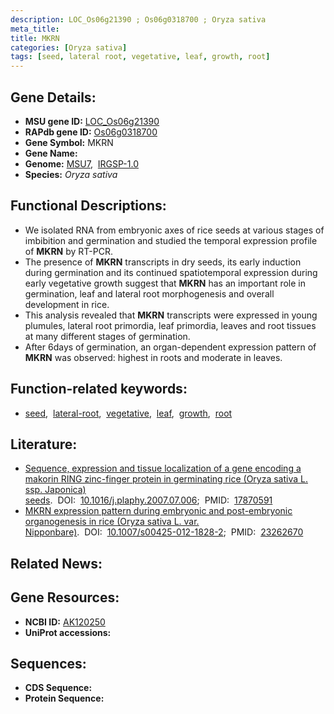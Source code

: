 ```yaml
---
description: LOC_Os06g21390 ; Os06g0318700 ; Oryza sativa
meta_title:
title: MKRN
categories: [Oryza sativa]
tags: [seed, lateral root, vegetative, leaf, growth, root]
---
```


## Gene Details:
- **MSU gene ID:** [LOC_Os06g21390](http://rice.uga.edu/cgi-bin/ORF_infopage.cgi?orf=LOC_Os06g21390)  
- **RAPdb gene ID:** [Os06g0318700](https://rapdb.dna.affrc.go.jp/locus/?name=Os06g0318700)  
- **Gene Symbol:** MKRN
- **Gene Name:**
- **Genome:**  [MSU7](http://rice.uga.edu/),&nbsp;&nbsp;[IRGSP-1.0](https://rapdb.dna.affrc.go.jp/download/irgsp1.html)
- **Species:** *Oryza sativa*

## Functional Descriptions:
   - We isolated RNA from embryonic axes of rice seeds at various stages of imbibition and germination and studied the temporal expression profile of **MKRN** by RT-PCR.
   - The presence of **MKRN** transcripts in dry seeds, its early induction during germination and its continued spatiotemporal expression during early vegetative growth suggest that **MKRN** has an important role in germination, leaf and lateral root morphogenesis and overall development in rice.
   - This analysis revealed that **MKRN** transcripts were expressed in young plumules, lateral root primordia, leaf primordia, leaves and root tissues at many different stages of germination.
   - After 6days of germination, an organ-dependent expression pattern of **MKRN** was observed: highest in roots and moderate in leaves.

## Function-related keywords:
   - [seed](/tags/seed/),&nbsp;&nbsp;[lateral-root](/tags/lateral-root/),&nbsp;&nbsp;[vegetative](/tags/vegetative/),&nbsp;&nbsp;[leaf](/tags/leaf/),&nbsp;&nbsp;[growth](/tags/growth/),&nbsp;&nbsp;[root](/tags/root/)

## Literature:
   - [Sequence, expression and tissue localization of a gene encoding a makorin RING zinc-finger protein in germinating rice (Oryza sativa L. ssp. Japonica) seeds](https://www.doi.org/10.1016/j.plaphy.2007.07.006).&nbsp;&nbsp;DOI:&nbsp;&nbsp;[10.1016/j.plaphy.2007.07.006](https://www.doi.org/10.1016/j.plaphy.2007.07.006);&nbsp;&nbsp;PMID:&nbsp;&nbsp;[17870591](https://pubmed.ncbi.nlm.nih.gov/17870591/)
   - [MKRN expression pattern during embryonic and post-embryonic organogenesis in rice (Oryza sativa L. var. Nipponbare)](https://www.doi.org/10.1007/s00425-012-1828-2).&nbsp;&nbsp;DOI:&nbsp;&nbsp;[10.1007/s00425-012-1828-2](https://www.doi.org/10.1007/s00425-012-1828-2);&nbsp;&nbsp;PMID:&nbsp;&nbsp;[23262670](https://pubmed.ncbi.nlm.nih.gov/23262670/)

## Related News:

## Gene Resources:
- **NCBI ID:**  [AK120250](http://www.ncbi.nlm.nih.gov/nuccore/AK120250)
- **UniProt accessions:** [](https://www.uniprot.org/uniprotkb//entry)

## Sequences:
- **CDS Sequence:**
- **Protein Sequence:**
